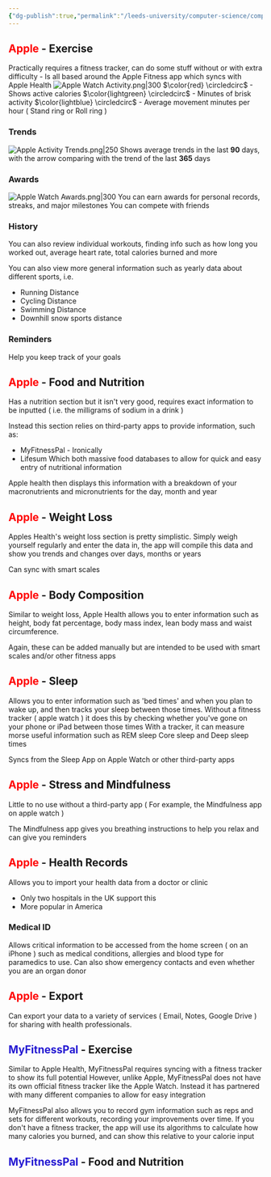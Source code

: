 ```yaml
---
{"dg-publish":true,"permalink":"/leeds-university/computer-science/compulsory-modules/professional-computing/cw-1-group-project/functional-and-non-functional-requirements/"}
---
```


## <span style="color:#ff0000">Apple</span> - Exercise
Practically requires a fitness tracker, can do some stuff without or with extra difficulty - Is all based around the Apple Fitness app which syncs with Apple Health
![Apple Watch Activity.png|300](/img/user/Leeds%20University/Computer%20Science/Compulsory%20Modules/Professional%20Computing/CW1%20-%20Group%20Project/Images/Apple%20Watch%20Activity.png)
$\color{red} \circledcirc$ - Shows active calories
$\color{lightgreen} \circledcirc$ - Minutes of brisk activity
$\color{lightblue} \circledcirc$ - Average movement minutes per hour ( Stand ring or Roll ring )
### Trends
![Apple Activity Trends.png|250](/img/user/Leeds%20University/Computer%20Science/Compulsory%20Modules/Professional%20Computing/CW1%20-%20Group%20Project/Images/Apple%20Activity%20Trends.png)
Shows average trends in the last **90** days, with the arrow comparing with the trend of the last **365** days
### Awards
![Apple Watch Awards.png|300](/img/user/Leeds%20University/Computer%20Science/Compulsory%20Modules/Professional%20Computing/CW1%20-%20Group%20Project/Images/Apple%20Watch%20Awards.png)
You can earn awards for personal records, streaks, and major milestones
You can compete with friends
### History
You can also review individual workouts, finding info such as how long you worked out, average heart rate, total calories burned and more

You can also view more general information such as yearly data about different sports, i.e.
- Running Distance
- Cycling Distance
- Swimming Distance
- Downhill snow sports distance
### Reminders
Help you keep track of your goals
## <span style="color:#ff0000">Apple</span> - Food and Nutrition
Has a nutrition section but it isn't very good, requires exact information to be inputted ( i.e. the milligrams of sodium in a drink )

Instead this section relies on third-party apps to provide information,
such as:
- MyFitnessPal - Ironically
- Lifesum
Which both massive food databases to allow for quick and easy entry of nutritional information

Apple health then displays this information with a breakdown of your macronutrients and micronutrients for the day, month and year
## <span style="color:#ff0000">Apple</span> - Weight Loss
Apples Health's weight loss section is pretty simplistic. Simply weigh yourself regularly and enter the data in, the app will compile this data and show you trends and changes over days, months or years

Can sync with smart scales
## <span style="color:#ff0000">Apple</span> - Body Composition
Similar to weight loss, Apple Health allows you to enter information such as height, body fat percentage, body mass index, lean body mass and waist circumference.

Again, these can be added manually but are intended to be used with smart scales and/or other fitness apps
## <span style="color:#ff0000">Apple</span> - Sleep
Allows you to enter information such as 'bed times' and when you plan to wake up, and then tracks your sleep between those times.
Without a fitness tracker ( apple watch ) it does this by checking whether you've gone on your phone or iPad between those times
With a tracker, it can measure morse useful information such as REM sleep Core sleep and Deep sleep times

Syncs from the Sleep App on Apple Watch or other third-party apps
## <span style="color:#ff0000">Apple</span> - Stress and Mindfulness
Little to no use without a third-party app ( For example, the Mindfulness app on apple watch )

The Mindfulness app gives you breathing instructions to help you relax and can give you reminders
## <span style="color:#ff0000">Apple</span> - Health Records
Allows you to import your health data from a doctor or clinic
- Only two hospitals in the UK support this
- More popular in America
### Medical ID
Allows critical information to be accessed from the home screen ( on an iPhone ) such as medical conditions, allergies and blood type for paramedics to use. Can also show emergency contacts and even whether you are an organ donor
## <span style="color:#ff0000">Apple</span> - Export
Can export your data to a variety of services ( Email, Notes, Google Drive ) for sharing with health professionals.

## <span style="color:#2519d2">MyFitnessPal</span> - Exercise
Similar to Apple Health, MyFitnessPal requires syncing with a fitness tracker to show its full potential
However, unlike Apple, MyFitnessPal does not have its own official fitness tracker like the Apple Watch. Instead it has partnered with many different companies to allow for easy integration

MyFitnessPal also allows you to record gym information such as reps and sets for different workouts, recording your improvements over time.
If you don't have a fitness tracker, the app will use its algorithms to calculate how many calories you burned, and can show this relative to your calorie input

## <span style="color:#2519d2">MyFitnessPal</span> - Food and Nutrition
